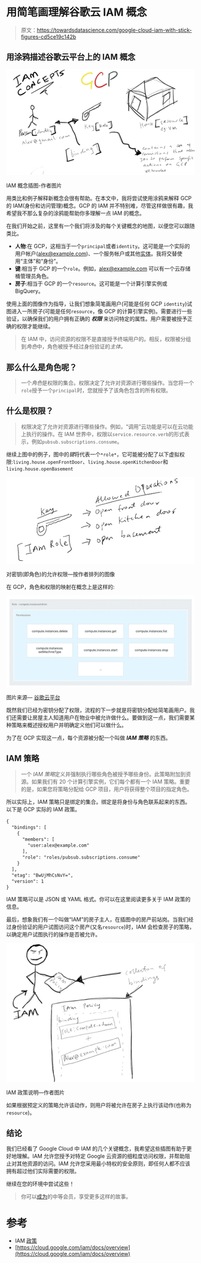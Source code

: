 # 用简笔画理解谷歌云 IAM 概念

> 原文：<https://towardsdatascience.com/google-cloud-iam-with-stick-figures-cd5ce19c142b>

## 用涂鸦描述谷歌云平台上的 IAM 概念

![](img/863b9ce4ad32f2c4f7fac7e7a40d0e0c.png)

IAM 概念插图-作者图片

用类比和例子解释新概念会很有帮助。在本文中，我将尝试使用涂鸦来解释 GCP 的 IAM(身份和访问管理)概念。GCP 的 IAM 并不特别难，尽管这样做很有趣，我希望我不那么复杂的涂鸦能帮助你多理解一点 IAM 的概念。

在我们开始之前，这里有一个我们将涉及的每个关键概念的地图，以便您可以跟随类比。

*   **人物**:在 GCP，这相当于一个`principal`或者`identity`。这可能是一个实际的用户帐户(alex@example.com)、一个服务帐户或其他[实体](https://cloud.google.com/iam/docs/overview#concepts_related_identity)。我将交替使用“主体”和“身份”。
*   **键**:相当于 GCP 的一个`role`。例如，alex@example.com 可以有一个云存储桶管理员角色。
*   **房子**:相当于 GCP 的一个`resource`。这可能是一个计算引擎实例或 BigQuery。

使用上面的图像作为指导，让我们想象简笔画用户(可能是任何 GCP `identity`)试图进入一所房子(可能是任何`resource`，像 GCP 的计算引擎实例)。需要进行一些验证，以确保我们的用户拥有正确的 ***权限*** 来访问特定的属性。用户需要被授予正确的权限才能继续。

> 在 IAM 中，访问资源的权限不是直接授予终端用户的。相反，权限被分组到*角色*中，角色被授予经过身份验证的*主体。*

## 那么什么是角色呢？

> 一个*角色*是权限的集合。权限决定了允许对资源进行哪些操作。当您将一个`role`授予一个`principal`时，您就授予了该角色包含的所有权限。

## 什么是权限？

> 权限决定了允许对资源进行哪些操作。例如，“调用”云功能是可以在云功能上执行的操作。在 IAM 世界中，权限以`service.resource.verb`的形式表示，例如`pubsub.subscriptions.consume`。

继续上图中的例子，图中的*键*将代表一个`*role*`，它可能被分配了以下虚拟权限:`living.house.openFrontDoor`、`living.house.openKitchenDoor`和`living.house.openBasement`

![](img/10893e5dbd5a1ef5cb217437ecd315ab.png)

对密钥(即角色)的允许权限—按作者排列的图像

在 GCP，角色和权限的映射在概念上是这样的:

![](img/1a1206c7315a6c944c4ce91cb3bb2224.png)

图片来源— [谷歌云平台](https://cloud.google.com/iam/docs/overview#roles)

既然我们已经为密钥分配了权限，流程的下一步就是将密钥分配给简笔画用户。我们还需要让房屋主人知道用户在物业中被允许做什么。要做到这一点，我们需要某种策略来概述授权用户并明确定义他们可以做什么。

为了在 GCP 实现这一点，每个资源被分配一个叫做 ***IAM 策略*** 的东西。

## IAM 策略

> 一个 *IAM 策略*定义并强制执行哪些角色被授予哪些身份。此策略附加到资源。如果我们有 20 个计算引擎实例，它们每个都有一个 IAM 策略。重要的是，如果您将策略分配给 GCP 项目，用户将获得整个项目的指定角色。

所以实际上，IAM 策略只是绑定的集合。绑定是将身份与角色联系起来的东西。以下是 GCP 实际的 IAM 政策。

```
{
  "bindings": [
    {
      "members": [
        "user:alex@example.com"
      ],
      "role": "roles/pubsub.subscriptions.consume"
    }
  ],
  "etag": "BwUjMhCsNvY=",
  "version": 1
}
```

IAM 策略可以是 JSON 或 YAML 格式。你可以在这里阅读更多关于 IAM 政策的信息。

最后，想象我们有一个叫做“IAM”的房子主人，在插图中的房产前站岗。当我们经过身份验证的用户试图访问这个房产(又名`resource`)时，IAM 会检查房子的策略，以确定用户试图执行的操作是否被允许。

![](img/3c6f5f0556d80c9016f67afdc9cf887b.png)

IAM 政策说明—作者图片

如果根据预定义的策略允许该动作，则用户将被允许在房子上执行该动作(也称为`resource`)。

## 结论

我们已经看了 Google Cloud 中 IAM 的几个关键概念，我希望这些插图有助于更好地理解。IAM 允许您授予对特定 Google 云资源的细粒度访问权限，并帮助阻止对其他资源的访问。IAM 允许您采用最小特权的安全原则，即任何人都不应该拥有超过他们实际需要的权限。

继续在您的环境中尝试这些！

> 你可以[成为](https://medium.com/@tobisam/membership)的中等会员，享受更多这样的故事。

# 参考

*   IAM [政策](https://cloud.google.com/iam/docs/policies)
*   [https://cloud.google.com/iam/docs/overview](https://cloud.google.com/iam/docs/overview)